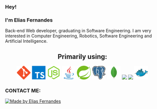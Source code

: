 ### Hey!

### I'm Elias Fernandes

Back-end Web developer, graduating in Software Engineering. I am very interested in Computer Engineering, Robotics, Software Engineering and Artificial Intelligence.


<h2 align="center"> Primarily using: </h2>


<p align="center">
  <!--<img width="44px" src="https://i.imgur.com/BgjSjn9.png">-->
  <!--<img width="45px" src="https://i.imgur.com/o4FSeZ6.png"> -->
  <img width="45px" src="https://raw.githubusercontent.com/devicons/devicon/c5378d6c2510ffa0b3e4475af95618a8048d6cf1/icons/git/git-original.svg">
  <img width="45px" src="https://raw.githubusercontent.com/devicons/devicon/c5378d6c2510ffa0b3e4475af95618a8048d6cf1/icons/typescript/typescript-original.svg">
    <img width="45px" src="https://raw.githubusercontent.com/devicons/devicon/c5378d6c2510ffa0b3e4475af95618a8048d6cf1/icons/nodejs/nodejs-original.svg">
    <img width="45px" src="https://raw.githubusercontent.com/devicons/devicon/master/icons/java/java-original.svg">
  <img width="45px" src="https://raw.githubusercontent.com/devicons/devicon/master/icons/spring/spring-original.svg">
    <!--<img width="45px" src="https://raw.githubusercontent.com/devicons/devicon/master/icons/postgresql/postgresql-original.svg">-->
  
  <!--<img width="45px" src="https://brandslogos.com/wp-content/uploads/images/large/arduino-logo-1.png">-->

<!--   <img width="45px" src="https://raw.githubusercontent.com/devicons/devicon/master/icons/sequelize/sequelize-original.svg"> -->
<!--   <img width="45px" src="https://raw.githubusercontent.com/devicons/devicon/master/icons/npm/npm-original-wordmark.svg"> -->
  <img width="45px" src="https://raw.githubusercontent.com/devicons/devicon/master/icons/postgresql/postgresql-original.svg">
  <!--<img width="45px" src="https://d2eip9sf3oo6c2.cloudfront.net/tags/images/000/001/287/thumb/prismaHD.png">-->
    <img width="45px" src="https://raw.githubusercontent.com/devicons/devicon/c5378d6c2510ffa0b3e4475af95618a8048d6cf1/icons/mongodb/mongodb-original.svg">
  
<!--   <img width="45px" src="https://raw.githubusercontent.com/devicons/devicon/master/icons/mysql/mysql-original.svg"> -->
   
    

   <!--<img width="45px" src="https://raw.githubusercontent.com/devicons/devicon/master/icons/visualstudio/visualstudio-plain.svg">-->
  <!--<img width="45px" src="https://raw.githubusercontent.com/bnb/awesome-hyper/master/hyper-3-color-logo.svg">-->
 
  
  
 <!--<img width="45px" src="https://raw.githubusercontent.com/devicons/devicon/c5378d6c2510ffa0b3e4475af95618a8048d6cf1/icons/html5/html5-original.svg">-->
  <!--<img width="45px" src="https://raw.githubusercontent.com/devicons/devicon/master/icons/css3/css3-original.svg">-->
  <!--<img width="45px" src="https://raw.githubusercontent.com/devicons/devicon/c5378d6c2510ffa0b3e4475af95618a8048d6cf1/icons/javascript/javascript-original.svg">-->
<!--   <img width="45px" src="https://raw.githubusercontent.com/devicons/devicon/master/icons/bootstrap/bootstrap-plain.svg"> -->
  <img width="45px" src="https://upload.wikimedia.org/wikipedia/commons/thumb/f/ff/DigitalOcean_logo.svg/1200px-DigitalOcean_logo.svg.png">
  <img width="45px" src="https://res.cloudinary.com/crunchbase-production/image/upload/c_lpad,f_auto,q_auto:eco,dpr_1/org78iy7mui8yvarsaen">
   <img width="45px" src="https://raw.githubusercontent.com/devicons/devicon/c5378d6c2510ffa0b3e4475af95618a8048d6cf1/icons/docker/docker-original.svg">
 
<!--    <img width="45px" src="https://raw.githubusercontent.com/devicons/devicon/c5378d6c2510ffa0b3e4475af95618a8048d6cf1/icons/linux/linux-original.svg"> -->
   
  
  <!--<img width="45px" src="https://raw.githubusercontent.com/devicons/devicon/master/icons/jquery/jquery-original.svg">-->


</p>


<!-- <br>
<table>
    <tr>
        <td><img width="463px" align="left" src="https://github-readme-stats.vercel.app/api/top-langs/?username=eliasfernandescout&hide=html&layout=compact&title_color=fff&icon_color=fff&text_color=9f9f9f&bg_color=151515" /></td>
        <td><img width="470px" align="left" src="https://github-readme-stats.vercel.app/api/?username=eliasfernandescout&show_icons=true&title_color=fff&icon_color=fff&text_color=9f9f9f&bg_color=151515"/></td>
    </tr>   
</table>
<br> -->

### CONTACT ME:

<a href="https://www.linkedin.com/in/eliasfernandescout/" target="_blank">
  <img alt="Made by Elias Fernandes" src="https://img.shields.io/badge/-Linkedin-blue?logo=LinkedIn&logoColor=white" />
  </a>
<!--<a target="_blank" href="https://api.whatsapp.com/send?L=pt&phone=5541992480643">-->
<!--<img src="https://img.shields.io/badge/WhatsApp-25D366?logo=whatsapp&logoColor=white" alt="">-->
</a>



